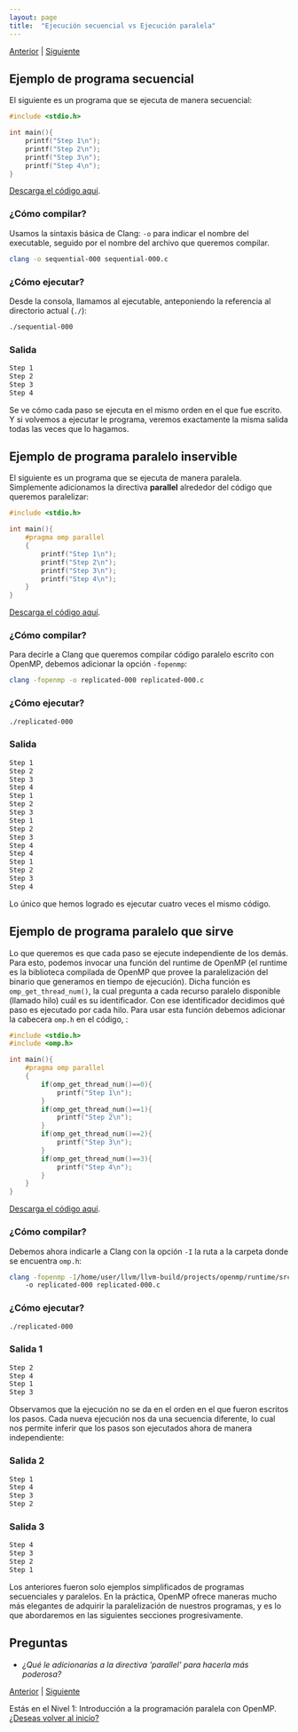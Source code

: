 ```yaml
---
layout: page
title:  "Ejecución secuencial vs Ejecución paralela"
---
```

[Anterior](seq-vs-par-000.html) | [Siguiente](para-que-000.html)

## Ejemplo de programa secuencial
El siguiente es un programa que se ejecuta de manera secuencial:
```c
#include <stdio.h>

int main(){
    printf("Step 1\n");
    printf("Step 2\n");
    printf("Step 3\n");
    printf("Step 4\n");
}
```
[Descarga el código aquí](../codigo/sequential-000.c).

### ¿Cómo compilar?
Usamos la sintaxis básica de Clang: `-o` para indicar el nombre del executable, seguido por el nombre del archivo que queremos compilar.
```bash
clang -o sequential-000 sequential-000.c
```
### ¿Cómo ejecutar?
Desde la consola, llamamos al ejecutable, anteponiendo la referencia al directorio actual (`./`):
```bash
./sequential-000 
```
### Salida
```bash
Step 1
Step 2
Step 3
Step 4
```
Se ve cómo cada paso se ejecuta en el mismo orden en el que fue escrito.
Y si volvemos a ejecutar le programa, veremos exactamente la misma salida todas las veces que lo hagamos.

## Ejemplo de programa paralelo inservible
El siguiente es un programa que se ejecuta de manera paralela.
Simplemente adicionamos la directiva **parallel** alrededor del código que queremos paralelizar:
```c
#include <stdio.h>

int main(){
    #pragma omp parallel
    {
        printf("Step 1\n");
        printf("Step 2\n");
        printf("Step 3\n");
        printf("Step 4\n");
    }
}
```
[Descarga el código aquí](../codigo/replicated-000.c).

### ¿Cómo compilar?
Para decirle a Clang que queremos compilar código paralelo escrito con OpenMP, debemos adicionar la opción `-fopenmp`:
```bash
clang -fopenmp -o replicated-000 replicated-000.c
```
### ¿Cómo ejecutar?
```bash
./replicated-000 
```
### Salida
```bash
Step 1
Step 2
Step 3
Step 4
Step 1
Step 2
Step 3
Step 1
Step 2
Step 3
Step 4
Step 4
Step 1
Step 2
Step 3
Step 4
```
Lo único que hemos logrado es ejecutar cuatro veces el mismo código.

## Ejemplo de programa paralelo que sirve
Lo que queremos es que cada paso se ejecute independiente de los demás.
Para esto, podemos invocar una función del runtime de OpenMP (el runtime es la biblioteca compilada de OpenMP que provee la paralelización del binario que generamos en tiempo de ejecución).
Dicha función es `omp_get_thread_num()`, la cual pregunta a cada recurso paralelo disponible (llamado hilo) cuál es su identificador.
Con ese identificador decidimos qué paso es ejecutado por cada hilo.
Para usar esta función debemos adicionar la cabecera `omp.h` en el código, :
```c
#include <stdio.h>
#include <omp.h>

int main(){
    #pragma omp parallel
    {
        if(omp_get_thread_num()==0){
            printf("Step 1\n");
        }
        if(omp_get_thread_num()==1){
            printf("Step 2\n");
        }
        if(omp_get_thread_num()==2){
            printf("Step 3\n");
        }
        if(omp_get_thread_num()==3){
            printf("Step 4\n");
        }
    }
}
```
[Descarga el código aquí](../codigo/parallelized-000.c).

### ¿Cómo compilar?
Debemos ahora indicarle a Clang con la opción `-I` la ruta a la carpeta donde se encuentra `omp.h`: 
```bash
clang -fopenmp -I/home/user/llvm/llvm-build/projects/openmp/runtime/src/
    -o replicated-000 replicated-000.c
```
### ¿Cómo ejecutar?
```bash
./replicated-000 
```
### Salida 1
```bash
Step 2
Step 4
Step 1
Step 3
```
Observamos que la ejecución no se da en el orden en el que fueron escritos los pasos.
Cada nueva ejecución nos da una secuencia diferente, lo cual nos permite inferir que los pasos son ejecutados ahora de manera independiente: 
### Salida 2
```bash
Step 1
Step 4
Step 3
Step 2
```

### Salida 3
```bash
Step 4
Step 3
Step 2
Step 1
```

Los anteriores fueron solo ejemplos simplificados de programas secuenciales y paralelos.
En la práctica, OpenMP ofrece maneras mucho más elegantes de adquirir la paralelización de nuestros programas, y es lo que abordaremos en las siguientes secciones progresivamente.

## Preguntas 
* _¿Qué le adicionarías a la directiva 'parallel' para hacerla más poderosa?_

[Anterior](seq-vs-par-000.html) | [Siguiente](para-que-000.html)

<div class=coursetitle>Estás en el Nivel 1: Introducción a la programación paralela con OpenMP. <a href="main.html">¿Deseas volver al inicio?</a> </div>